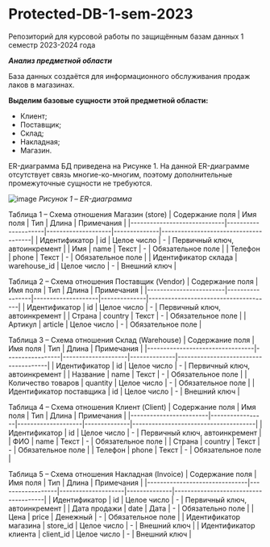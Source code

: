 # Protected-DB-1-sem-2023
Репозиторий для курсовой работы по защищённым базам данных 1 семестр 2023-2024 года

***Анализ предметной области***

База данных создаётся для информационного обслуживания продаж лаков в магазинах.

**Выделим базовые сущности этой предметной области:**
+ Клиент;
+	Поставщик;
+	Склад;
+	Накладная;
+	Магазин.

ER-диаграмма БД приведена на Рисунке 1. На данной ER-диаграмме отсутствует связь многие-ко-многим, поэтому дополнительные промежуточные сущности не требуются.
 
![image](https://github.com/poli-poli/Protected-DB-1-sem-2023/assets/85806007/767b8330-d632-468c-9426-c5a084f57290)
*Рисунок 1 – ER-диаграмма*


Таблица 1 – Схема отношения Магазин (store)
|     Содержание поля         |     Имя поля        |     Тип            |     Длина    |     Примечания                       |
|-----------------------------|---------------------|--------------------|--------------|--------------------------------------|
|     Идентификатор           |     id              |     Целое число    |     -        |     Первичный ключ, автоинкремент    |
|     Имя                     |     name            |     Текст          |     -        |     Обязательное поле                |
|     Телефон                 |     phone           |     Текст          |     -        |     Обязательное поле                |
|     Идентификатор склада    |     warehouse_id    |     Целое число    |     -        |     Внешний ключ                     |

Таблица 2 – Схема отношения Поставщик (Vendor)
|     Содержание поля    |     Имя поля    |     Тип            |     Длина    |     Примечания                       |
|------------------------|-----------------|--------------------|--------------|--------------------------------------|
|     Идентификатор      |     id          |     Целое число    |     -        |     Первичный ключ, автоинкремент    |
|     Страна             |     country     |     Текст          |     -        |     Обязательное поле                |
|     Артикул            |     article     |     Целое число    |     -        |     Обязательное поле                |

Таблица 3 – Схема отношения Склад (Warehouse)
|     Содержание поля             |     Имя поля    |     Тип            |     Длина    |     Примечания                       |
|---------------------------------|-----------------|--------------------|--------------|--------------------------------------|
|     Идентификатор               |     id          |     Целое число    |     -        |     Первичный ключ, автоинкремент    |
|     Название                    |     name        |     Текст          |     -        |     Обязательное поле                |
|     Количество товаров          |     quantity    |     Целое число    |     -        |     Обязательное поле                |
|     Идентификатор поставщика    |     id          |     Целое число    |     -        |     Внешний ключ                     |

Таблица 4 – Схема отношения Клиент (Client)
|     Содержание поля    |     Имя поля    |     Тип            |     Длина    |     Примечания                       |
|------------------------|-----------------|--------------------|--------------|--------------------------------------|
|     Идентификатор      |     id          |     Целое число    |     -        |     Первичный ключ, автоинкремент    |
|     ФИО                |     name        |     Текст          |     -        |     Обязательное поле                |
|     Страна             |     country     |     Текст          |     -        |     Обязательное поле                |
|     Телефон            |     phone       |     Текст          |     -        |     Обязательное поле                |

Таблица 5 – Схема отношения Накладная (Invoice)
|     Содержание поля           |     Имя поля     |     Тип            |     Длина    |     Примечания                       |
|-------------------------------|------------------|--------------------|--------------|--------------------------------------|
|     Идентификатор             |     id           |     Целое число    |     -        |     Первичный ключ, автоинкремент    |
|     Дата продажи              |     date         |     Дата           |     -        |     Обязательно поле                 |
|     Цена                      |     price        |     Денежный       |     -        |     Обязательное поле                |
|     Идентификатор магазина    |     store_id     |     Целое число    |     -        |     Внешний ключ                     |
|     Идентификатор клиента     |     client_id    |     Целое число    |     -        |     Внешний ключ                     |

